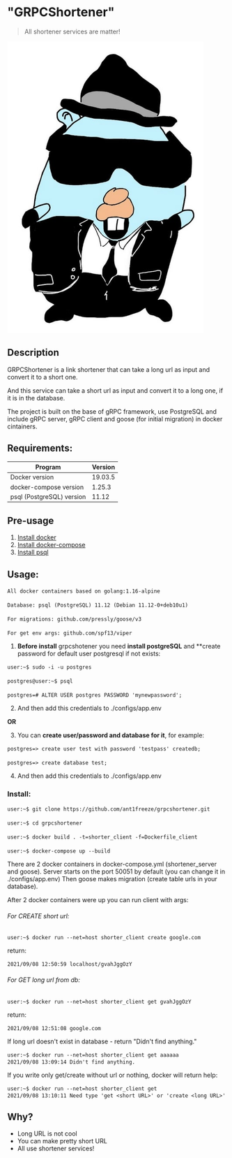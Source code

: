 # **"GRPCShortener"**

> All shortener services are matter!

![Cool Golang](./grpc.png)

## Description

GRPCShortener is a link shortener that can take a long url as input and convert it to a short one.

And this service can take a short url as input and convert it to a long one, if it is in the database.

The project is built on the base of gRPC framework, use PostgreSQL and include gRPC server, gRPC client and goose (for initial migration) in docker cintainers.

## Requirements:

| Program                    | Version |
|----------------------------|---------|
| Docker version             | 19.03.5 |
| docker-compose version     | 1.25.3  |
| psql (PostgreSQL) version  | 11.12   |
## Pre-usage

1. [Install docker](https://docs.docker.com/engine/install/)
2. [Install docker-compose](https://docs.docker.com/compose/install/)
3. [Install psql](https://www.postgresql.org/download/linux/debian/)

## Usage:

    All docker containers based on golang:1.16-alpine

    Database: psql (PostgreSQL) 11.12 (Debian 11.12-0+deb10u1)

    For migrations: github.com/pressly/goose/v3

    For get env args: github.com/spf13/viper

1. **Before install** grpcshotener you need **install postgreSQL** and **create password for default user postgresql if not exists:

```linux
user:~$ sudo -i -u postgres

postgres@user:~$ psql

postgres=# ALTER USER postgres PASSWORD 'mynewpassword';
```

2. And then add this credentials to ./configs/app.env

**OR**

3. You can **create user/password and database for it**, for example:

```postgresql
postgres=> create user test with password 'testpass' createdb;

postgres=> create database test;
```

4. And then add this credentials to ./configs/app.env

### Install:

```linux
user:~$ git clone https://github.com/ant1freeze/grpcshortener.git

user:~$ cd grpcshortener

user:~$ docker build . -t=shorter_client -f=Dockerfile_client

user:~$ docker-compose up --build
```

There are 2 docker containers in docker-compose.yml (shortener_server and goose).
Server starts on the port 50051 by default (you can change it in ./configs/app.env)
Then goose makes migration (create table urls in your database).

After 2 docker containers were up you can run client with args:

<h6>For CREATE short url:</h6>

 ```linux
user:~$ docker run --net=host shorter_client create google.com
 ```

 return:

 ```linux
 2021/09/08 12:50:59 localhost/gvahJggOzY
 ```

 <h6>For GET long url from db:</h6>

   ```linux
 user:~$ docker run --net=host shorter_client get gvahJggOzY
  ```

  return:

  ```linux
  2021/09/08 12:51:08 google.com
  ```

  If long url doesn't exist in database - return "Didn't find anything."

  ```linux
  user:~$ docker run --net=host shorter_client get aaaaaa
  2021/09/08 13:09:14 Didn't find anything.
  ```

  If you write only get/create without url or nothing, docker will return help:

  ```linux
  user:~$ docker run --net=host shorter_client get
  2021/09/08 13:10:11 Need type 'get <short URL>' or 'create <long URL>'
  ```

## Why?

+ Long URL is not cool
+ You can make pretty short URL
+ All use shortener services!
